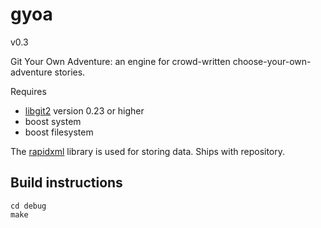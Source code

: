 # gyoa
v0.3

Git Your Own Adventure: an engine for crowd-written choose-your-own-adventure stories.

Requires
 - [libgit2](https://github.com/libgit2/libgit2) version 0.23 or higher
 - boost system
 - boost filesystem


The [rapidxml](http://rapidxml.sourceforge.net/) library is used for storing data. Ships with repository.

## Build instructions

```
cd debug
make
```
